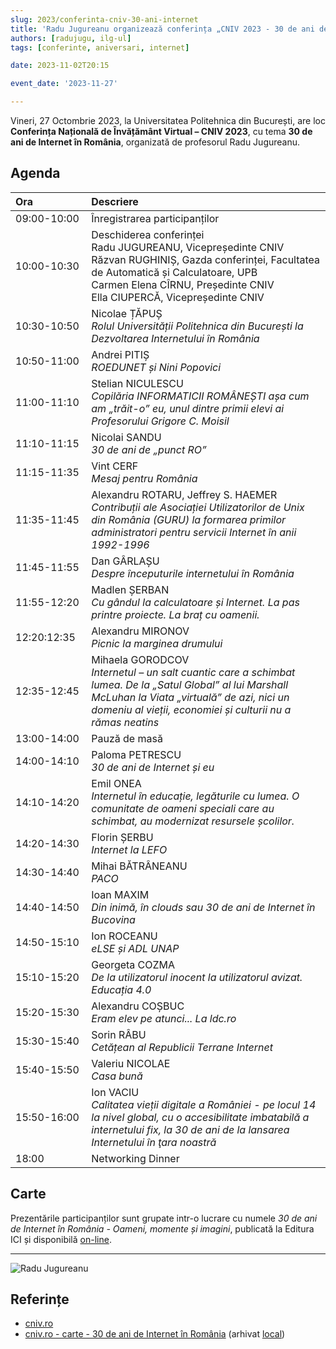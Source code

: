 ```yaml
---
slug: 2023/conferinta-cniv-30-ani-internet
title: 'Radu Jugureanu organizează conferința „CNIV 2023 - 30 de ani de Internet în România”'
authors: [radujugu, ilg-ul]
tags: [conferinte, aniversari, internet]

date: 2023-11-02T20:15

event_date: '2023-11-27'

---
```


Vineri, 27 Octombrie 2023, la Universitatea Politehnica din București,
are loc **Conferința Națională de Învățământ Virtual – CNIV 2023**,
cu tema **30 de ani de Internet în România**,
organizată de profesorul Radu Jugureanu.

<!-- truncate -->

## Agenda

| Ora&nbsp;&nbsp;&nbsp;&nbsp;&nbsp;&nbsp;&nbsp;&nbsp;&nbsp;&nbsp;&nbsp;&nbsp;&nbsp;&nbsp;&nbsp;&nbsp;&nbsp;&nbsp; | Descriere |
| --- | :--- |
|09:00-10:00|Înregistrarea participanților|
|10:00-10:30|Deschiderea conferinței<br/>Radu JUGUREANU, Vicepreședinte CNIV<br/>Răzvan RUGHINIȘ, Gazda conferinței, Facultatea de Automatică și Calculatoare, UPB<br/>Carmen Elena CÎRNU, Președinte CNIV<br/>Ella CIUPERCĂ, Vicepreședinte CNIV|
|10:30-10:50|Nicolae ȚĂPUȘ<br/>_Rolul Universității Politehnica din București la Dezvoltarea Internetului în România_|
|10:50-11:00|Andrei PITIȘ<br/>_ROEDUNET și Nini Popovici_|
|11:00-11:10|Stelian NICULESCU<br/>_Copilăria INFORMATICII ROMÂNEȘTI așa cum am „trăit-o” eu, unul dintre primii elevi ai Profesorului Grigore C. Moisil_|
|11:10-11:15|Nicolai SANDU<br/>_30 de ani de „punct RO”_|
|11:15-11:35|Vint CERF<br/>_Mesaj pentru România_|
|11:35-11:45|Alexandru ROTARU, Jeffrey S. HAEMER<br/>_Contribuții ale Asociației Utilizatorilor de Unix din România (GURU) la formarea primilor administratori pentru servicii Internet în anii 1992-1996_|
|11:45-11:55|Dan GÂRLAȘU<br/>_Despre începuturile internetului în România_|
|11:55-12:20|Madlen ȘERBAN<br/>_Cu gândul la calculatoare și Internet. La pas printre proiecte. La braț cu oamenii._|
|12:20:12:35|Alexandru MIRONOV<br/>_Picnic la marginea drumului_|
|12:35-12:45|Mihaela GORODCOV<br/>_Internetul – un salt cuantic care a schimbat lumea. De la „Satul Global” al lui Marshall McLuhan la Viata „virtuală” de azi, nici un domeniu al vieții, economiei și culturii nu a rămas neatins_|
|13:00-14:00|Pauză de masă|
|14:00-14:10|Paloma PETRESCU<br/>_30 de ani de Internet și eu_|
|14:10-14:20|Emil ONEA<br/>_Internetul în educație, legăturile cu lumea. O comunitate de oameni speciali care au schimbat, au modernizat resursele școlilor._|
|14:20-14:30|Florin ȘERBU<br/>_Internet la LEFO_|
|14:30-14:40|Mihai BĂTRÂNEANU<br/>_PACO_|
|14:40-14:50|Ioan MAXIM<br/>_Din inimă, în clouds sau 30 de ani de Internet în Bucovina_|
|14:50-15:10|Ion ROCEANU<br/>_eLSE și ADL UNAP_|
|15:10-15:20|Georgeta COZMA<br/>_De la utilizatorul inocent la utilizatorul avizat. Educația 4.0_|
|15:20-15:30|Alexandru COȘBUC<br/>_Eram elev pe atunci... La ldc.ro_|
|15:30-15:40|Sorin RÂBU<br/>_Cetățean al Republicii Terrane Internet_|
|15:40-15:50|Valeriu NICOLAE<br/>_Casa bună_|
|15:50-16:00|Ion VACIU<br/>_Calitatea vieții digitale a României - pe locul 14 la nivel global, cu o accesibilitate imbatabilă a internetului fix, la 30 de ani de la lansarea Internetului în ţara noastră_|
|18:00|Networking Dinner|

## Carte

Prezentările participanților sunt grupate intr-o lucrare
cu numele _30 de ani de Internet în România - Oameni, momente și imagini_, publicată la Editura ICI și
disponibilă [on-line](https://cniv.ro/documents/26/CNIV_Volum_Aniversar_2023_-_Versiune_Online_DPxioQg.pdf).

---

![Radu Jugureanu](https://cronica-it.github.io/imagini/2023/conferinta-cniv-30-ani-internet/IMG_2693.jpeg)

## Referințe

- [cniv.ro](https://cniv.ro/)
- [cniv.ro - carte - 30 de ani de Internet în România](https://cniv.ro/documents/26/CNIV_Volum_Aniversar_2023_-_Versiune_Online_DPxioQg.pdf) (arhivat [local](https://cronica-it.github.io/arhiva/))
